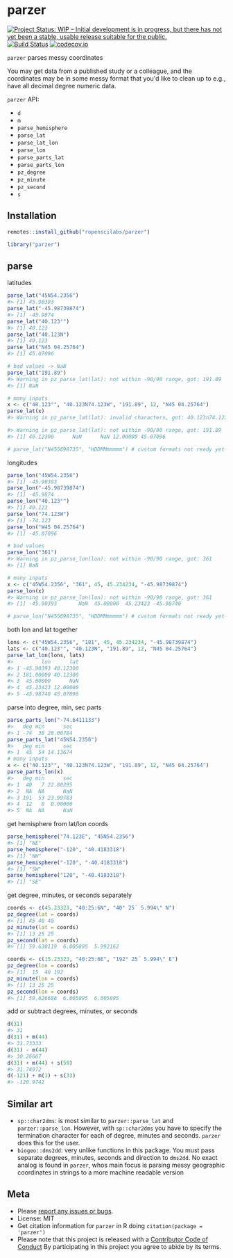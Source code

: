 parzer
======



[![Project Status: WIP – Initial development is in progress, but there has not yet been a stable, usable release suitable for the public.](https://www.repostatus.org/badges/latest/wip.svg)](https://www.repostatus.org/#wip)
[![Build Status](https://travis-ci.com/ropenscilabs/parzer.svg?branch=master)](https://travis-ci.com/ropenscilabs/parzer)
[![codecov.io](https://codecov.io/github/ropenscilabs/parzer/coverage.svg?branch=master)](https://codecov.io/github/ropenscilabs/parzer?branch=master)

`parzer` parses messy coordinates

You may get data from a published study or a colleague, and the coordinates
may be in some messy format that you'd like to clean up to e.g., have
all decimal degree numeric data.

`parzer` API:

 - `d`
 - `m`
 - `parse_hemisphere`
 - `parse_lat`
 - `parse_lat_lon`
 - `parse_lon`
 - `parse_parts_lat`
 - `parse_parts_lon`
 - `pz_degree`
 - `pz_minute`
 - `pz_second`
 - `s`


## Installation


```r
remotes::install_github("ropenscilabs/parzer")
```


```r
library("parzer")
```

## parse

latitudes


```r
parse_lat("45N54.2356")
#> [1] 45.90393
parse_lat("-45.98739874")
#> [1] -45.9874
parse_lat("40.123°")
#> [1] 40.123
parse_lat("40.123N")
#> [1] 40.123
parse_lat("N45 04.25764")
#> [1] 45.07096

# bad values -> NaN
parse_lat("191.89")
#> Warning in pz_parse_lat(lat): not within -90/90 range, got: 191.89
#> [1] NaN

# many inputs
x <- c("40.123°", "40.123N74.123W", "191.89", 12, "N45 04.25764")
parse_lat(x)
#> Warning in pz_parse_lat(lat): invalid characters, got: 40.123n74.123w

#> Warning in pz_parse_lat(lat): not within -90/90 range, got: 191.89
#> [1] 40.12300      NaN      NaN 12.00000 45.07096

# parse_lat("N455698735", "HDDMMmmmmm") # custom formats not ready yet
```

longitudes


```r
parse_lon("45W54.2356")
#> [1] -45.90393
parse_lon("-45.98739874")
#> [1] -45.9874
parse_lon("40.123°")
#> [1] 40.123
parse_lon("74.123W")
#> [1] -74.123
parse_lon("W45 04.25764")
#> [1] -45.07096

# bad values
parse_lon("361")
#> Warning in pz_parse_lon(lon): not within -90/90 range, got: 361
#> [1] NaN

# many inputs
x <- c("45W54.2356", "361", 45, 45.234234, "-45.98739874")
parse_lon(x)
#> Warning in pz_parse_lon(lon): not within -90/90 range, got: 361
#> [1] -45.90393       NaN  45.00000  45.23423 -45.98740

# parse_lon("N455698735", "HDDMMmmmmm") # custom formats not ready yet
```

both lon and lat together


```r
lons <- c("45W54.2356", "181", 45, 45.234234, "-45.98739874")
lats <- c("40.123°", "40.123N", "191.89", 12, "N45 04.25764")
parse_lat_lon(lons, lats)
#>         lon      lat
#> 1 -45.90393 40.12300
#> 2 181.00000 40.12300
#> 3  45.00000      NaN
#> 4  45.23423 12.00000
#> 5 -45.98740 45.07096
```

parse into degree, min, sec parts


```r
parse_parts_lon("-74.6411133")
#>   deg min      sec
#> 1 -74  38 28.00784
parse_parts_lat("45N54.2356")
#>   deg min      sec
#> 1  45  54 14.13674
# many inputs
x <- c("40.123°", "40.123N74.123W", "191.89", 12, "N45 04.25764")
parse_parts_lon(x)
#>   deg min      sec
#> 1  40   7 22.80395
#> 2  NA  NA      NaN
#> 3 191  53 23.99783
#> 4  12   0  0.00000
#> 5  NA  NA      NaN
```

get hemisphere from lat/lon coords


```r
parse_hemisphere("74.123E", "45N54.2356")
#> [1] "NE"
parse_hemisphere("-120", "40.4183318")
#> [1] "NW"
parse_hemisphere("-120", "-40.4183318")
#> [1] "SW"
parse_hemisphere("120", "-40.4183318")
#> [1] "SE"
```

get degree, minutes, or seconds separately


```r
coords <- c(45.23323, "40:25:6N", "40° 25´ 5.994\" N")
pz_degree(lat = coords)
#> [1] 45 40 40
pz_minute(lat = coords)
#> [1] 13 25 25
pz_second(lat = coords)
#> [1] 59.630119  6.005895  5.992162

coords <- c(15.23323, "40:25:6E", "192° 25´ 5.994\" E")
pz_degree(lon = coords)
#> [1]  15  40 192
pz_minute(lon = coords)
#> [1] 13 25 25
pz_second(lon = coords)
#> [1] 59.626686  6.005895  6.005895
```

add or subtract degrees, minutes, or seconds


```r
d(31)
#> 31
d(31) + m(44)
#> 31.73333
d(31) - m(44)
#> 30.26667
d(31) + m(44) + s(59)
#> 31.74972
d(-121) + m(1) + s(33)
#> -120.9742
```

## Similar art

- `sp::char2dms`: is most similar to `parzer::parse_lat` and `parzer::parse_lon`. However,
with `sp::char2dms` you have to specify the termination character for each of degree,
minutes and seconds. `parzer` does this for the user.
- `biogeo::dms2dd`: very unlike functions in this package. You must pass separate degrees,
minutes, seconds and direction to `dms2dd`. No exact analog is found in `parzer`, whos
main focus is parsing messy geographic coordinates in strings to a more machine readable
version

## Meta

* Please [report any issues or bugs](https://github.com/ropenscilabs/parzer/issues).
* License: MIT
* Get citation information for `parzer` in R doing `citation(package = 'parzer')`
* Please note that this project is released with a [Contributor Code of Conduct][coc]
By participating in this project you agree to abide by its terms.

[coc]: https://github.com/ropenscilabs/parzer/blob/master/CODE_OF_CONDUCT.md
